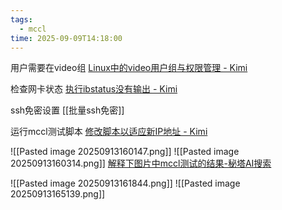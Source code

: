 ```yaml
---
tags:
  - mccl
time: 2025-09-09T14:18:00
---
```

用户需要在video组
[Linux中的video用户组与权限管理 - Kimi](https://www.kimi.com/chat/d2vou0kr4djqhmq3ck30)

检查网卡状态
[执行ibstatus没有输出 - Kimi](https://www.kimi.com/chat/d2vp6nkr4djqhmq69fag)

ssh免密设置
[[批量ssh免密]]

运行mccl测试脚本
[修改脚本以适应新IP地址 - Kimi](https://www.kimi.com/chat/d2vb11qej2dsa61336f0)

![[Pasted image 20250913160147.png]]
![[Pasted image 20250913160314.png]]
[解释下图片中mccl测试的结果-秘塔AI搜索](https://metaso.cn/search/8655118426551840768?q=%E8%A7%A3%E9%87%8A%E4%B8%8B%E5%9B%BE%E7%89%87%E4%B8%ADmccl%E6%B5%8B%E8%AF%95%E7%9A%84%E7%BB%93%E6%9E%9C)

![[Pasted image 20250913161844.png]]
![[Pasted image 20250913165139.png]]
